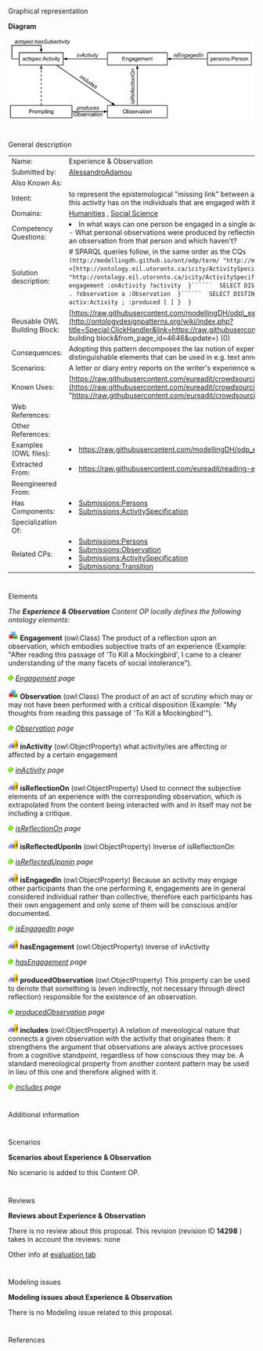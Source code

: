 # 

 Graphical representation



__Diagram__ 





[![Image:Experience and observation.png](images/a/a0/Experience_and_observation.png)](../Image/Experience_and_observation.png "Image:Experience and observation.png")





# 

 General description




|  |  |
| --- | --- |
|  Name:  |  Experience & Observation  |
|  Submitted by:  | [AlessandroAdamou](../User/AlessandroAdamou "User:AlessandroAdamou")  |
|  Also Known As:  |  |
|  Intent:  |  to represent the epistemological "missing link" between a cognitive activity, e.g. the interaction with a cultural object, and any evidence of the effects this activity has on the individuals that are engaged with it; what can collectively be considered as an experience.  |
|  Domains:  | [Humanities](../Community/Humanities "Community:Humanities")  , [Social Science](../Community/Social_Science "Community:Social Science")  |
|  Competency Questions:  | <li>       In what ways can one person be engaged in a single activity?      </li> - What personal observations were produced by reflecting upon an activity being carried out?- Which activities performed by someone have prompted an observation from that person and which haven't?  |
|  Solution description:  |  # SPARQL queries follow, in the same order as the CQs ```  PREFIX : <[http://modellingdh.github.io/ont/odp/term/](http://modellingdh.github.io/ont/odp/term/ "http://modellingdh.github.io/ont/odp/term/")>  PREFIX activ: <[http://ontology.eil.utoronto.ca/icity/ActivitySpecification/](http://ontology.eil.utoronto.ca/icity/ActivitySpecification/ "http://ontology.eil.utoronto.ca/icity/ActivitySpecification/")>``````  SELECT DISTINCT ?engagement ?activity WHERE {    ?engagement :onActivity ?activity  }``````  SELECT DISTINCT ?observation WHERE {    ?activity a activ:Activity       ; :includes ?observation     . ?observation a :Observation  }``````  SELECT DISTINCT ?activity WHERE {    { ?activity a :Prompt }     UNION    { ?activity a activ:Activity ; :produced [ ] }  }``` |
|  Reusable OWL Building Block:  | [https://raw.githubusercontent.com/modellingDH/odp\_experience/master/owl/cp\_experience.owl.rdfxml](http://ontologydesignpatterns.org/wiki/index.php?title=Special:ClickHandler&link=https://raw.githubusercontent.com/modellingDH/odp_experience/master/owl/cp_experience.owl.rdfxml&message=OWL building block&from_page_id=4646&update=)  (0)  |
|  Consequences:  |  Adopting this pattern decomposes the lax notion of experience (e.g. through engaging in reading a book or incidentally hearing some music) into distinguishable elements that can be used in e.g. text annotation with greater precision than with a single named entity representing the experience.  |
|  Scenarios:  |  A letter or diary entry reports on the writer's experience when reading a book or listening to music  |
|  Known Uses:  | [https://raw.githubusercontent.com/eureadit/crowdsourcing-ontology/master/owl/crowdsourcing-evidences.owl.ttl](https://raw.githubusercontent.com/eureadit/crowdsourcing-ontology/master/owl/crowdsourcing-evidences.owl.ttl "https://raw.githubusercontent.com/eureadit/crowdsourcing-ontology/master/owl/crowdsourcing-evidences.owl.ttl")  |
|  Web References:  |  |
|  Other References:  |  |
|  Examples (OWL files):  | <li><a class="external free" href="https://raw.githubusercontent.com/modellingDH/odp_experience/master/examples/concert.ttl" rel="nofollow" title="https://raw.githubusercontent.com/modellingDH/odp_experience/master/examples/concert.ttl">        https://raw.githubusercontent.com/modellingDH/odp_experience/master/examples/concert.ttl       </a></li> |
|  Extracted From:  | <li><a class="external free" href="https://raw.githubusercontent.com/eureadit/reading-experience-ontology/master/data-model-v2.owl" rel="nofollow" title="https://raw.githubusercontent.com/eureadit/reading-experience-ontology/master/data-model-v2.owl">        https://raw.githubusercontent.com/eureadit/reading-experience-ontology/master/data-model-v2.owl       </a></li> |
|  Reengineered From:  |  |
|  Has Components:  | <li><a href="Submissions%253APersons.html" title="Submissions:Persons">        Submissions:Persons       </a></li><li><a href="Submissions%253AActivitySpecification.html" title="Submissions:ActivitySpecification">        Submissions:ActivitySpecification       </a></li> |
|  Specialization Of:  |  |
|  Related CPs:  | <li><a href="Submissions%253APersons.html" title="Submissions:Persons">        Submissions:Persons       </a></li><li><a href="Submissions%253AObservation.html" title="Submissions:Observation">        Submissions:Observation       </a></li><li><a href="Submissions%253AActivitySpecification.html" title="Submissions:ActivitySpecification">        Submissions:ActivitySpecification       </a></li><li><a href="Submissions%253ATransition.html" title="Submissions:Transition">        Submissions:Transition       </a></li> |



  





# 

 Elements



_The
 __Experience & Observation__ 
 Content OP locally defines the following ontology elements:_ 





[![Class](images/thumb/2/27/Class.gif/20px-Class.gif)](../Image/Class.gif "Class")
__Engagement__ 
 (owl:Class) The product of a reflection upon an observation, which embodies subjective traits of an experience (Example: "After reading this passage of 'To Kill a Mockingbird', I came to a clearer understanding of the many facets of social intolerance").
 
[![](images/thumb/8/87/ArrowRight.gif/11px-ArrowRight.gif)](../Image/ArrowRight.gif "ArrowRight.gif")
_[Engagement](../Submissions/Experience_&_Observation/Engagement "Submissions:Experience & Observation/Engagement") 
 page_ 



[![Class](images/thumb/2/27/Class.gif/20px-Class.gif)](../Image/Class.gif "Class")
__Observation__ 
 (owl:Class) The product of an act of scrutiny which may or may not have been performed with a critical disposition (Example: "My thoughts from reading this passage of 'To Kill a Mockingbird'").
 
[![](images/thumb/8/87/ArrowRight.gif/11px-ArrowRight.gif)](../Image/ArrowRight.gif "ArrowRight.gif")
_[Observation](../Submissions/Experience_&_Observation/Observation "Submissions:Experience & Observation/Observation") 
 page_ 



[![ObjectProperty](images/thumb/c/c3/ObjectProperty.gif/20px-ObjectProperty.gif)](../Image/ObjectProperty.gif "ObjectProperty")
__inActivity__ 
 (owl:ObjectProperty) what activity/ies are affecting or affected by a certain engagement
 
[![](images/thumb/8/87/ArrowRight.gif/11px-ArrowRight.gif)](../Image/ArrowRight.gif "ArrowRight.gif")
_[inActivity](../Submissions/Experience_&_Observation/inActivity "Submissions:Experience & Observation/inActivity") 
 page_ 



[![ObjectProperty](images/thumb/c/c3/ObjectProperty.gif/20px-ObjectProperty.gif)](../Image/ObjectProperty.gif "ObjectProperty")
__isReflectionOn__ 
 (owl:ObjectProperty) Used to connect the subjective elements of an experience with the corresponding observation, which is extrapolated from the content being interacted with and in itself may not be including a critique.
 
[![](images/thumb/8/87/ArrowRight.gif/11px-ArrowRight.gif)](../Image/ArrowRight.gif "ArrowRight.gif")
_[isReflectionOn](../Submissions/Experience_&_Observation/isReflectionOn "Submissions:Experience & Observation/isReflectionOn") 
 page_ 



[![ObjectProperty](images/thumb/c/c3/ObjectProperty.gif/20px-ObjectProperty.gif)](../Image/ObjectProperty.gif "ObjectProperty")
__isReflectedUponIn__ 
 (owl:ObjectProperty) Inverse of isReflectionOn
 
[![](images/thumb/8/87/ArrowRight.gif/11px-ArrowRight.gif)](../Image/ArrowRight.gif "ArrowRight.gif")
_[isReflectedUponin](../Submissions/Experience_&_Observation/isReflectedUponin "Submissions:Experience & Observation/isReflectedUponin") 
 page_ 



[![ObjectProperty](images/thumb/c/c3/ObjectProperty.gif/20px-ObjectProperty.gif)](../Image/ObjectProperty.gif "ObjectProperty")
__isEngagedIn__ 
 (owl:ObjectProperty) Because an activity may engage other participants than the one performing it, engagements are in general considered individual rather than collective, therefore each participants has their own engagement and only some of them will be conscious and/or documented.
 
[![](images/thumb/8/87/ArrowRight.gif/11px-ArrowRight.gif)](../Image/ArrowRight.gif "ArrowRight.gif")
_[isEngagedIn](../Submissions/Experience_&_Observation/isEngagedIn "Submissions:Experience & Observation/isEngagedIn") 
 page_ 



[![ObjectProperty](images/thumb/c/c3/ObjectProperty.gif/20px-ObjectProperty.gif)](../Image/ObjectProperty.gif "ObjectProperty")
__hasEngagement__ 
 (owl:ObjectProperty) inverse of inActivity
 
[![](images/thumb/8/87/ArrowRight.gif/11px-ArrowRight.gif)](../Image/ArrowRight.gif "ArrowRight.gif")
_[hasEngagement](../Submissions/Experience_&_Observation/hasEngagement "Submissions:Experience & Observation/hasEngagement") 
 page_ 



[![ObjectProperty](images/thumb/c/c3/ObjectProperty.gif/20px-ObjectProperty.gif)](../Image/ObjectProperty.gif "ObjectProperty")
__producedObservation__ 
 (owl:ObjectProperty) This property can be used to denote that something is (even indirectly, not necessary through direct reflection) responsible for the existence of an observation.
 
[![](images/thumb/8/87/ArrowRight.gif/11px-ArrowRight.gif)](../Image/ArrowRight.gif "ArrowRight.gif")
_[producedObservation](../Submissions/Experience_&_Observation/producedObservation "Submissions:Experience & Observation/producedObservation") 
 page_ 



[![ObjectProperty](images/thumb/c/c3/ObjectProperty.gif/20px-ObjectProperty.gif)](../Image/ObjectProperty.gif "ObjectProperty")
__includes__ 
 (owl:ObjectProperty) A relation of mereological nature that connects a given observation with the activity that originates them: it strengthens the argument that observations are always active processes from a cognitive standpoint, regardless of how conscious they may be. 
A standard mereological property from another content pattern may be used in lieu of this one and therefore aligned with it.
 
[![](images/thumb/8/87/ArrowRight.gif/11px-ArrowRight.gif)](../Image/ArrowRight.gif "ArrowRight.gif")
_[includes](../Submissions/Experience_&_Observation/includes "Submissions:Experience & Observation/includes") 
 page_ 


# 

 Additional information



# 

 Scenarios




__Scenarios about Experience & Observation__ 


 No scenario is added to this Content OP.
 




# 

 Reviews




__Reviews about Experience & Observation__ 


 There is no review about this proposal.
This revision (revision ID
 __14298__ 
 ) takes in account the reviews: none
 



 Other info at
 [evaluation tab](http://ontologydesignpatterns.org/wiki/index.php?title=Submissions:Experience_%26_Observation&action=evaluation "http://ontologydesignpatterns.org/wiki/index.php?title=Submissions:Experience_%26_Observation&action=evaluation") 





  





# 

 Modeling issues




__Modeling issues about Experience & Observation__ 


 There is no Modeling issue related to this proposal.
 




  





# 

 References